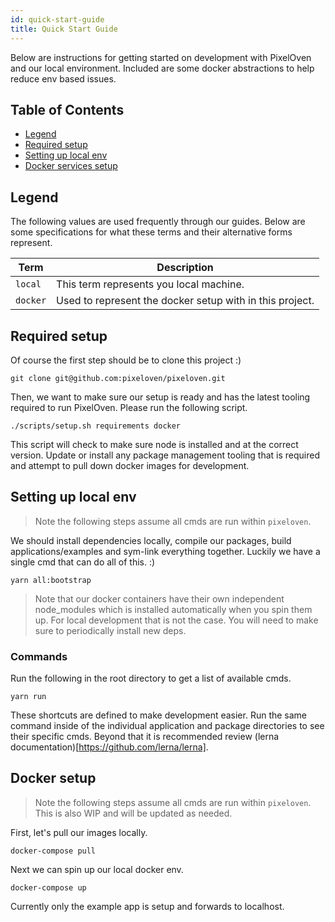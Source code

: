 ```yaml
---
id: quick-start-guide
title: Quick Start Guide
---
```


Below are instructions for getting started on development with PixelOven and our local environment. Included are some docker abstractions to help reduce env based issues.

## Table of Contents

- [Legend](#legend)
- [Required setup](#getting-started)
- [Setting up local env](#setting-up-local-env)
- [Docker services setup](#docker-services-setup)

## Legend
The following values are used frequently through our guides. Below are some specifications for what these terms and their alternative forms represent.

| Term | Description |
| --- | ----------- |
| `local` | This term represents you local machine.
| `docker` | Used to represent the docker setup with in this project. 

## Required setup
Of course the first step should be to clone this project :)
```
git clone git@github.com:pixeloven/pixeloven.git
```
Then, we want to make sure our setup is ready and has the latest tooling required to run PixelOven. Please run the following script.
```
./scripts/setup.sh requirements docker
```
This script will check to make sure node is installed and at the correct version. Update or install any package management tooling that is required and attempt to pull down docker images for development.

## Setting up local env
> Note the following steps assume all cmds are run within `pixeloven`. 

We should install dependencies locally, compile our packages, build applications/examples and sym-link everything together. Luckily we have a single cmd that can do all of this. :)
```
yarn all:bootstrap
```
> Note that our docker containers have their own independent node_modules which is installed automatically when you spin them up. For local development that is not the case. You will need to make sure to periodically install new deps.

### Commands
Run the following in the root directory to get a list of available cmds.
```
yarn run
```
These shortcuts are defined to make development easier. Run the same command inside of the individual application and package directories to see their specific cmds. Beyond that it is recommended review (lerna documentation)[https://github.com/lerna/lerna].

## Docker setup
> Note the following steps assume all cmds are run within `pixeloven`. This is also WIP and will be updated as needed.

First, let's pull our images locally. 
```
docker-compose pull
```
Next we can spin up our local docker env.
```
docker-compose up
```
Currently only the example app is setup and forwards to localhost. 